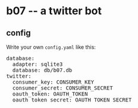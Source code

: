 # b07 -- a twitter bot

## config

Write your own `config.yaml` like this:
<pre>
database:
  adapter: sqlite3
  database: db/b07.db
twitter:
  consumer_key: CONSUMER_KEY
  consumer_secret: CONSUMER_SECRET
  oauth_token: OAUTH_TOKEN
  oauth_token_secret: OAUTH_TOKEN_SECRET
</pre>
